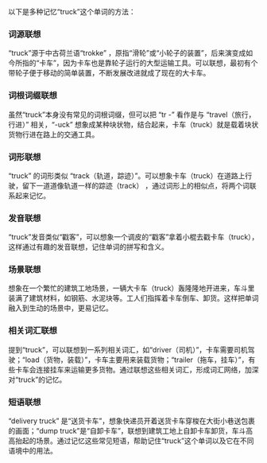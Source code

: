 以下是多种记忆“truck”这个单词的方法：

### 词源联想
“truck”源于中古荷兰语“trokke” ，原指“滑轮”或“小轮子的装置”，后来演变成如今所指的“卡车”，因为卡车也是靠轮子运行的大型运输工具。可以联想，最初有个带轮子便于移动的简单装置，不断发展改进就成了现在的大卡车。 

### 词根词缀联想
虽然“truck”本身没有常见的词根词缀，但可以把 “tr -” 看作是与 “travel（旅行，行进）” 相关，“-uck” 想象成某种块状物，结合起来，卡车（truck）就是载着块状货物行进在路上的交通工具。

### 词形联想
“truck” 的词形类似 “track（轨道，踪迹）”。可以想象卡车（truck）在道路上行驶，留下一道道像轨道一样的踪迹（track） ，通过词形上的相似点，将两个词联系起来记忆。

### 发音联想
“truck”发音类似“戳客”，可以想象一个调皮的“戳客”拿着小棍去戳卡车（truck），这样通过有趣的发音联想，记住单词的拼写和含义。 

### 场景联想
想象在一个繁忙的建筑工地场景，一辆大卡车（truck）轰隆隆地开进来，车斗里装满了建筑材料，如钢筋、水泥块等。工人们指挥着卡车倒车、卸货。这样把单词融入到生动的场景中，更易记忆。

### 相关词汇联想
提到“truck”，可以联想到一系列相关词汇，如“driver（司机）”，卡车需要司机驾驶；“load（货物，装载）”，卡车主要用来装载货物；“trailer（拖车，挂车）”，有些卡车会连接挂车来运输更多货物。通过联想这些相关词汇，形成词汇网络，加深对“truck”的记忆。

### 短语联想
“delivery truck” 是“送货卡车”，想象快递员开着送货卡车穿梭在大街小巷送包裹的画面；“dump truck”是“自卸卡车”，联想到建筑工地上自卸卡车卸货，车斗高高抬起的场景。通过记忆这些常见短语，帮助记住“truck”这个单词以及它在不同语境中的用法。 
